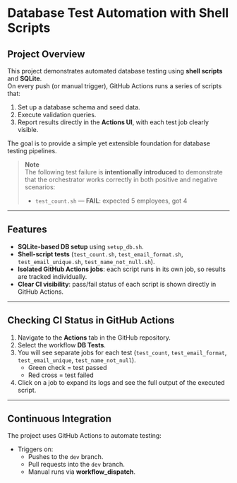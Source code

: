 # Database Test Automation with Shell Scripts

## Project Overview
This project demonstrates automated database testing using **shell scripts** and **SQLite**.  
On every push (or manual trigger), GitHub Actions runs a series of scripts that:
1. Set up a database schema and seed data.
2. Execute validation queries.
3. Report results directly in the **Actions UI**, with each test job clearly visible.

The goal is to provide a simple yet extensible foundation for database testing pipelines.

> **Note**  
> The following test failure is **intentionally introduced** to demonstrate that the orchestrator works correctly in both positive and negative scenarios:  
> - `test_count.sh` — **FAIL**: expected 5 employees, got 4

---

## Features
- **SQLite-based DB setup** using `setup_db.sh`.
- **Shell-script tests** (`test_count.sh`, `test_email_format.sh`, `test_email_unique.sh`, `test_name_not_null.sh`).
- **Isolated GitHub Actions jobs**: each script runs in its own job, so results are tracked individually.
- **Clear CI visibility**: pass/fail status of each script is shown directly in GitHub Actions.

---

## Checking CI Status in GitHub Actions
1. Navigate to the **Actions** tab in the GitHub repository.  
2. Select the workflow **DB Tests**.  
3. You will see separate jobs for each test (`test_count`, `test_email_format`, `test_email_unique`, `test_name_not_null`).  
   - Green check = test passed  
   - Red cross = test failed  
4. Click on a job to expand its logs and see the full output of the executed script.

---

## Continuous Integration
The project uses GitHub Actions to automate testing:

- Triggers on:
  - Pushes to the `dev` branch.
  - Pull requests into the `dev` branch.
  - Manual runs via **workflow_dispatch**.
